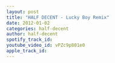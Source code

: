 ```yaml
---
layout: post
title: "HALF DECENT - Lucky Boy Remix"
date: 2012-01-02
categories: half-decent
author: half-decent
spotify_track_id: 
youtube_video_id: vPZc9p801e0
apple_track_id: 
---
```

